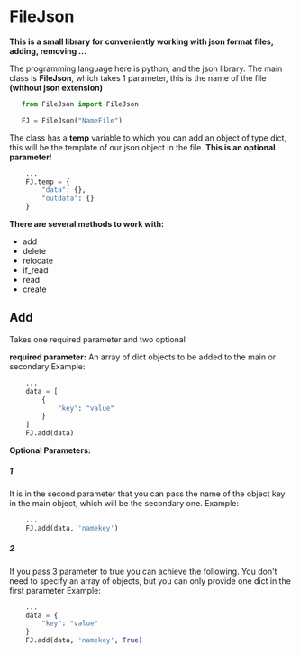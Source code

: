 # FileJson

**This is a small library for conveniently working with json format files, adding, removing ...**

The programming language here is python, and the json library.
The main class is **FileJson**, which takes 1 parameter, this is the name of the file **(without json extension)**

```python
   from FileJson import FileJson

   FJ = FileJson("NameFile")
```

The class has a **temp** variable to which you can add an object of type dict, this will be the template of our json object in the file.
**This is an optional parameter**!

```python
	...
	FJ.temp = {
		"data": {},
		"outdata": {}
	}

```

**There are several methods to work with:**

- add
- delete
- relocate
- if_read
- read
- create



## Add

Takes one required parameter and two optional

**required parameter:**
An array of dict objects to be added to the main or secondary
Example:
```python
	...
	data = [
		{
			"key": "value"
		}
	]
	FJ.add(data)
```

**Optional Parameters:**
##### 1
It is in the second parameter that you can pass the name of the object key in the main object, which will be the secondary one.
Example:
```python
	...
	FJ.add(data, 'namekey')
```
##### 2
If you pass 3 parameter to true you can achieve the following. You don't need to specify an array of objects, but you can only provide one dict in the first parameter
Example:
```python
	...
	data = {
		"key": "value"
	}
	FJ.add(data, 'namekey', True)
```




